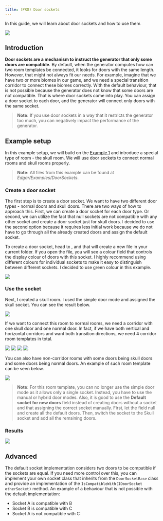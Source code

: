 ```yaml
---
title: (PRO) Door sockets
---
```


In this guide, we will learn about door sockets and how to use them.

<Image src="2d/guides/door_sockets/result2.png" caption="Door sockets used to connect normal rooms and skull rooms with special corridors." />

## Introduction

**Door sockets are a mechanism to instruct the generator that only some doors are compatible.** By default, when the generator computes how can two room templates be connected, it looks for doors with the same length. However, that might not always fit our needs. For example, imagine that we have two or more biomes in our game, and we need a special transition corridor to connect these biomes correctly. With the default behaviour, that is not possible because the generator does not know that some doors are not compatible. That is where door sockets come into play. You can assign a door socket to each door, and the generator will connect only doors with the same socket.

> **Note:** If you use door sockets in a way that it restricts the generator too much, you can negatively impact the performance of the generator.

## Example setup

In this example setup, we will build on the [Example 1](../examples/example-1.md) and introduce a special type of room - the skull room. We will use door sockets to connect normal rooms and skull rooms properly.

> **Note:** All files from this example can be found at *Edgar/Examples/DoorSockets*.

### Create a door socket

The first step is to create a door socket. We want to have two different door types - normal doors and skull doors. There are two ways of how to approach this. First, we can create a door socket for each door type. Or second, we can utilize the fact that null sockets are not compatible with any other socket and create a door socket just for skull doors. I decided to use the second option because it requires less initial work because we do not have to go through all the already created doors and assign the default socket.

To create a door socket, head to <Path path="2d:Door socket" />, and that will create a new file in your current folder. If you open the file, you will see a colour field that controls the display colour of doors with this socket. I highly recommend using different colours for individual sockets to make it easy to distinguish between different sockets. I decided to use green colour in this example.

<Image src="2d/guides/door_sockets/socket.png" caption="Door socket for skull doors" />

### Use the socket

Next, I created a skull room. I used the simple door mode and assigned the skull socket. You can see the result below.

<Image src="2d/guides/door_sockets/skull_room.png" caption="Skull room" />

If we want to connect this room to normal rooms, we need a corridor with one skull door and one normal door. In fact, if we have both vertical and horizontal corridors and want both transition directions, we need 4 corridor room templates in total.

<Gallery cols={2}>
    <Image src="2d/guides/door_sockets/skull_hor_6x1_1.png" />
    <Image src="2d/guides/door_sockets/skull_hor_6x1_2.png" />
    <Image src="2d/guides/door_sockets/skull_ver_1x6_1.png" />
    <Image src="2d/guides/door_sockets/skull_ver_1x6_2.png" />
</Gallery>

You can also have non-corridor rooms with some doors being skull doors and some doors being normal doors. An example of such room template can be seen below.

<Image src="2d/guides/door_sockets/skull_room_2.png" caption="Skull room" />

> **Note:** For this room template, you can no longer use the simple door mode as it allows only a single socket. Instead, you have to use the manual or hybrid door modes. Also, it is good to use the **Default socket for new doors** field instead of creating doors without a socket and that assigning the correct socket manually. First, let the field null and create all the default doors. Then, switch the socket to the Skull socket and add all the remaining doors.

### Results

<Image src="2d/guides/door_sockets/result1.png" />

## Advanced

The default socket implementation considers two doors to be compatible if the sockets are equal. If you need more control over this, you can implement your own socket class that inherits from the `DoorSocketBase` class and provide an implementation of the `IsCompatibleWith(IDoorSocket otherSocket)` method. An example of a behaviour that is not possible with the default implementation:

- Socket A is compatible with B
- Socket B is compatible with C
- Socket A is not compatible with C